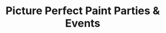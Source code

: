 ---
title: "Picture Perfect Paint Parties & Events"
url: /dayton/picture-perfect-paint-parties-und-events/
shop: Kunst
---
